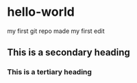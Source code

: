 # hello-world
my first git repo
made my first edit
## This is a secondary heading

### This is a tertiary heading
